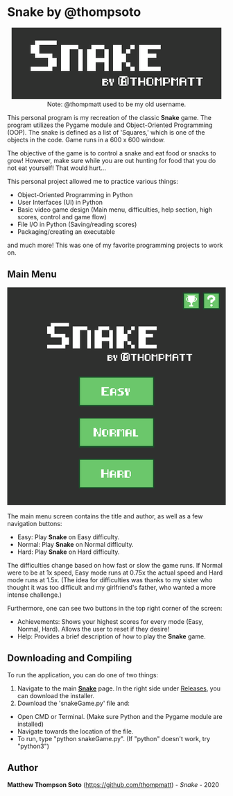 # Snake by @thompsoto

<p align="center">
  <img src="https://github.com/thompmatt/Snake/blob/master/images/snakeTitle.png" />
  <text>Note: @thompmatt used to be my old username.</text>
</p>

This personal program is my recreation of the classic **Snake** game. The program utilizes the Pygame module and Object-Oriented Programming (OOP). The snake is defined as a list of 'Squares,' which is one of the objects in the code. Game runs in a 600 x 600 window.

The objective of the game is to control a snake and eat food or snacks to grow! However, make sure while you are out hunting for food that you do not eat yourself! That would hurt...

This personal project allowed me to practice various things:
- Object-Oriented Programming in Python
- User Interfaces (UI) in Python
- Basic video game design (Main menu, difficulties, help section, high scores, control and game flow)
- File I/O in Python (Saving/reading scores)
- Packaging/creating an executable

and much more! This was one of my favorite programming projects to work on.

## Main Menu
<p align="center">
  <img src="https://github.com/thompmatt/Snake/blob/master/images/mainMenu.png" />
</p>

The main menu screen contains the title and author, as well as a few navigation buttons:
- Easy: Play **Snake** on Easy difficulty.
- Normal: Play **Snake** on Normal difficulty.
- Hard: Play **Snake** on Hard difficulty.

The difficulties change based on how fast or slow the game runs. If Normal were to be at 1x speed, Easy mode runs at 0.75x the actual speed and Hard mode runs at 1.5x. (The idea for difficulties was thanks to my sister who thought it was too difficult and my girlfriend's father, who wanted a more intense challenge.)

Furthermore, one can see two buttons in the top right corner of the screen:
- Achievements: Shows your highest scores for every mode (Easy, Normal, Hard). Allows the user to reset if they desire!
- Help: Provides a brief description of how to play the **Snake** game.

## Downloading and Compiling

To run the application, you can do one of two things:
1. Navigate to the main [**Snake**](https://github.com/thompmatt/Snake) page. In the right side under [Releases](https://github.com/thompmatt/Snake/releases/tag/1.0), you can download the installer.
2. Download the 'snakeGame.py' file and:
- Open CMD or Terminal. (Make sure Python and the Pygame module are installed)
- Navigate towards the location of the file.
- To run, type "python snakeGame.py". (If "python" doesn't work, try "python3")

## Author
**Matthew Thompson Soto** (https://github.com/thompmatt) - *Snake* - 2020

